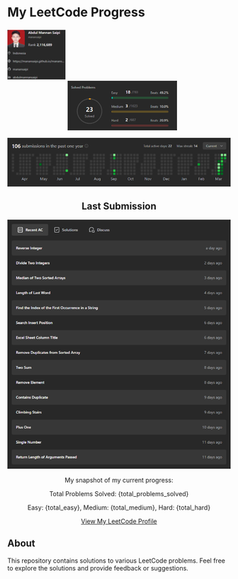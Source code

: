 # My LeetCode Progress

###

<div align="center">
<p float="left">
  <img src="../automation/ss_result/profile.png" width="26%" style="margin-right: 1000px;" /> &nbsp; &nbsp; 
  <img src="../automation/ss_result/solvedProblems.png" width="49%" /> 
</p>

![Submissions](../automation/ss_result/submissions.png)

<h2 align="center">Last Submission</h2>

![LastSubmission](../automation/ss_result/lastSubmissions.png)

My snapshot of my current progress:

Total Problems Solved: {total_problems_solved}

Easy: {total_easy}, Medium: {total_medium}, Hard: {total_hard}

[View My LeetCode Profile](https://leetcode.com/manansaipi)

</div>

## About

This repository contains solutions to various LeetCode problems. Feel free to explore the solutions and provide feedback or suggestions.
